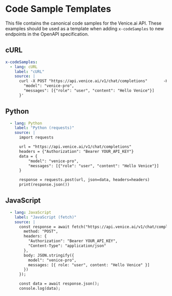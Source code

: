 # Code Sample Templates

This file contains the canonical code samples for the Venice.ai API. These examples should be used as a template when adding `x-codeSamples` to new endpoints in the OpenAPI specification.

## cURL

```yaml
x-codeSamples:
  - lang: cURL
    label: "cURL"
    source: |
      curl -X POST "https://api.venice.ai/v1/chat/completions"       -H "Authorization: Bearer YOUR_API_KEY"       -H "Content-Type: application/json"       -d '{
        "model": "venice-pro",
        "messages": [{"role": "user", "content": "Hello Venice"}]
      }'
```

## Python

```yaml
  - lang: Python
    label: "Python (requests)"
    source: |
      import requests

      url = "https://api.venice.ai/v1/chat/completions"
      headers = {"Authorization": "Bearer YOUR_API_KEY"}
      data = {
          "model": "venice-pro",
          "messages": [{"role": "user", "content": "Hello Venice"}]
      }

      response = requests.post(url, json=data, headers=headers)
      print(response.json())
```

## JavaScript

```yaml
  - lang: JavaScript
    label: "JavaScript (fetch)"
    source: |
      const response = await fetch("https://api.venice.ai/v1/chat/completions", {
        method: "POST",
        headers: {
          "Authorization": "Bearer YOUR_API_KEY",
          "Content-Type": "application/json"
        },
        body: JSON.stringify({
          model": "venice-pro",
          messages: [{ role: "user", content: "Hello Venice" }]
        })
      });

      const data = await response.json();
      console.log(data);
```
